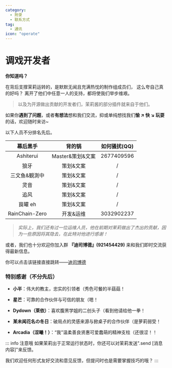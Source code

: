 ```yaml
---
category:
  - 附录
  - 联系方式
tag:
  - 通讯
icon: "operate"
---
```


# 调戏开发者

**你知道吗？**

在背后支撑茉莉运转的，是默默无闻且充满热忱的制作组成员们，
<span id="develoer_01" title="快、快忘掉！">这么夸自己真的好吗？</span>
离开了他们中任意一人的支持，都将使我们举步维艰。

> 以及为开源做出贡献的开发者们，茉莉酱的部分插件就来自于他们。

如果你**遇到了问题**，或者**有想法**想和我们交流，抑或单纯想找我们**愉 ↗ 快 ↘ 玩耍**的话，欢迎随时来访~

以下人员不分排名先后。

|    幕后黑手    |      背的锅      | 如何骚扰(QQ) |
| :------------: | :--------------: | :----------: |
|   Ashiterui    | Master&策划&文案 |  2677409596  |
|      狼牙      |    策划&文案     |      /       |
| 三文鱼&観測中  |    策划&文案     |      /       |
|      灵音      |    策划&文案     |      /       |
|      追风      |    策划&文案     |      /       |
|    峎皬 eh     |    策划&文案     |      /       |
| RainChain-Zero |    开发&运维     |  3032902237  |

> _实际上，我们还有过一位运维人员，他在前期对茉莉做出了杰出的贡献，因为一些原因将其隐去，在此特对他进行感谢！_

或者，我们也十分欢迎你加入群 **『迪司博德』(921454429)** 来和我们即时交流获得最新信息。

你可以点击该链接直接跳转——[迪司博德](https://qm.qq.com/cgi-bin/qm/qr?k=zT3VD0Xm5pD0_lY1y29C4ezorhp7baRn&jump_from=webapi")

### 特别感谢（不分先后）

- **小半**：伟大的教主，忠实的引领者（秀色可餐的半菇菇！

- **星芒**：可靠的合作伙伴与可信的朋友（嗯！

- **Dydown（莱依）**：喜欢腹黑学姐的二创头子（看到他请给他一拳！

- **某未闻花名の冬日**：破局点的灵感来源与掀桌子的合作伙伴（是萝莉弱受！

- **Arcadia（涩曦！）**：“我”温柔善良贤惠可爱蠢萌的精神支柱（还很涩！！

::: info 注意哦
如果茉莉出于正常运行状态时，你还可以对茉莉发送".send [消息内容]"来反馈。

我们欢迎任何形式友好交流和意见反馈，但提问时也是需要掌握技巧的哦？
:::
